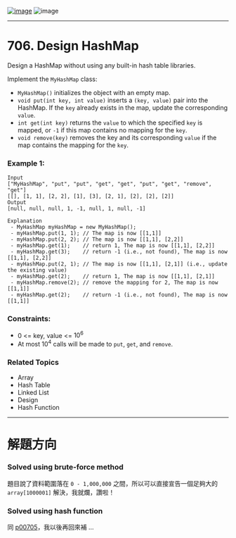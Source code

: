 [![image](https://img.shields.io/badge/Leetcode-Link-blue?logo=leetcode)](https://leetcode.com/problems/design-hashmap/)
![image](https://img.shields.io/badge/Difficulty-Easy-green)

---

# 706. Design HashMap

Design a HashMap without using any built-in hash table libraries.

Implement the `MyHashMap` class:

- `MyHashMap()` initializes the object with an empty map.
- `void put(int key, int value)` inserts a `(key, value)` pair into the HashMap. If the `key` already exists in the map, update the corresponding `value`.
- `int get(int key)` returns the `value` to which the specified `key` is mapped, or `-1` if this map contains no mapping for the `key`.
- `void remove(key)` removes the key and its corresponding `value` if the map contains the mapping for the `key`.

### Example 1:

```
Input
["MyHashMap", "put", "put", "get", "get", "put", "get", "remove", "get"]
[[], [1, 1], [2, 2], [1], [3], [2, 1], [2], [2], [2]]
Output
[null, null, null, 1, -1, null, 1, null, -1]

Explanation
 - MyHashMap myHashMap = new MyHashMap();
 - myHashMap.put(1, 1); // The map is now [[1,1]]
 - myHashMap.put(2, 2); // The map is now [[1,1], [2,2]]
 - myHashMap.get(1);    // return 1, The map is now [[1,1], [2,2]]
 - myHashMap.get(3);    // return -1 (i.e., not found), The map is now [[1,1], [2,2]]
 - myHashMap.put(2, 1); // The map is now [[1,1], [2,1]] (i.e., update the existing value)
 - myHashMap.get(2);    // return 1, The map is now [[1,1], [2,1]]
 - myHashMap.remove(2); // remove the mapping for 2, The map is now [[1,1]]
 - myHashMap.get(2);    // return -1 (i.e., not found), The map is now [[1,1]]
```

### Constraints:

- 0 <= key, value <= $10^6$
- At most $10^4$ calls will be made to `put`, `get`, and `remove`.

### Related Topics

- Array
- Hash Table
- Linked List
- Design
- Hash Function
  
---

# 解題方向

### Solved using brute-force method

題目說了資料範圍落在 `0 - 1,000,000` 之間，所以可以直接宣告一個足夠大的 `array[1000001]` 解決，我就爛，讚啦！

### Solved using hash function

同 [p00705](./../p00705/README.md)，我以後再回來補 ...
